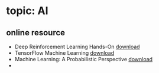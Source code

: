 # topic: AI

## online resource
* Deep Reinforcement Learning Hands-On [download](https://drive.google.com/drive/folders/1j9k4AubFnvfvCP2Z18yIqdGuTMMChpa6)
* TensorFlow Machine Learning [download](https://drive.google.com/drive/folders/1j9k4AubFnvfvCP2Z18yIqdGuTMMChpa6)
* Machine Learning: A Probabilistic Perspective [download](https://drive.google.com/drive/folders/1j9k4AubFnvfvCP2Z18yIqdGuTMMChpa6)
* 



